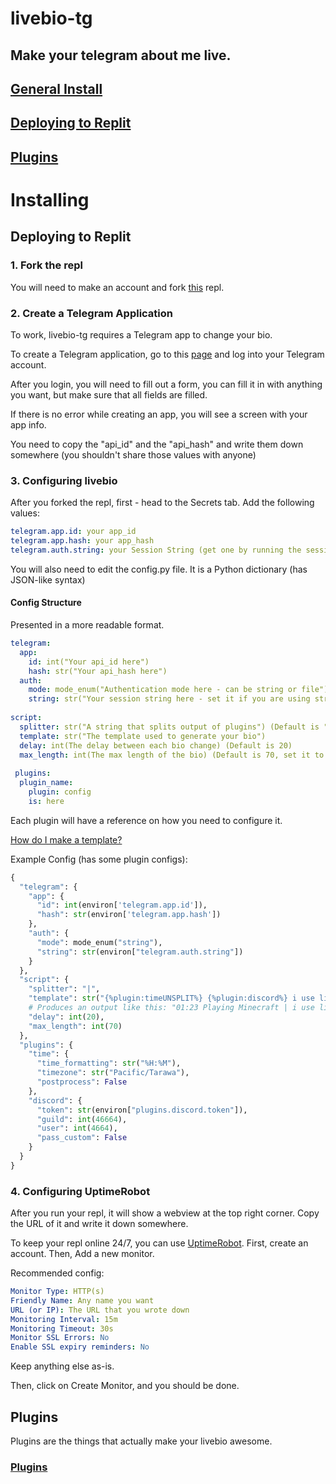 # livebio-tg
## Make your telegram about me live.

## [General Install](#general-install-1)
## [Deploying to Replit](#deploying-to-replit-1)
## [Plugins](#plugins-1)

# Installing
## Deploying to Replit
### 1. Fork the repl
You will need to make an account and fork [this](https://replit.com/@livebio/livebio-on-replit?v=1) repl.
### 2. Create a Telegram Application
To work, livebio-tg requires a Telegram app to change your bio.

To create a Telegram application, go to this [page](https://my.telegram.org/apps) and log into your Telegram account.

After you login, you will need to fill out a form, you can fill it in with anything you want, but make sure that all fields are filled.

If there is no error while creating an app, you will see a screen with your app info.

You need to copy the "api_id" and the "api_hash" and write them down somewhere (you shouldn't share those values with anyone)

### 3. Configuring livebio
After you forked the repl, first - head to the Secrets tab.
Add the following values:
```yaml
telegram.app.id: your app_id
telegram.app.hash: your app_hash
telegram.auth.string: your Session String (get one by running the session.py file)
```
You will also need to edit the config.py file.
It is a Python dictionary (has JSON-like syntax)

#### Config Structure
Presented in a more readable format.
```yaml
telegram:
  app:
    id: int("Your api_id here")
    hash: str("Your api_hash here")
  auth:
    mode: mode_enum("Authentication mode here - can be string or file")
    string: str("Your session string here - set it if you are using string mode") (Default is "file")
    
script:
  splitter: str("A string that splits output of plugins") (Default is "|")
  template: str("The template used to generate your bio")
  delay: int(The delay between each bio change) (Default is 20)
  max_length: int(The max length of the bio) (Default is 70, set it to 140 if you have Telegram Premium)
 
 plugins:
  plugin_name:
    plugin: config
    is: here
```
Each plugin will have a reference on how you need to configure it.

[How do I make a template?](TEMPLATE.md)

Example Config (has some plugin configs):
```python
{
  "telegram": {
    "app": {
      "id": int(environ['telegram.app.id']),
      "hash": str(environ['telegram.app.hash'])
    },
    "auth": {
      "mode": mode_enum("string"),
      "string": str(environ["telegram.auth.string"])
    }
  },
  "script": {
    "splitter": "|",
    "template": str("{%plugin:timeUNSPLIT%} {%plugin:discord%} i use livebio btw 😎"),
    # Produces an output like this: "01:23 Playing Minecraft | i use livebio btw 😎"
    "delay": int(20),
    "max_length": int(70)
  },
  "plugins": {
    "time": {
      "time_formatting": str("%H:%M"),
      "timezone": str("Pacific/Tarawa"),
      "postprocess": False
    },
    "discord": {
      "token": str(environ["plugins.discord.token"]),
      "guild": int(46664),
      "user": int(4664),
      "pass_custom": False
    }
  }
}
```
### 4. Configuring UptimeRobot
After you run your repl, it will show a webview at the top right corner.
Copy the URL of it and write it down somewhere.

To keep your repl online 24/7, you can use [UptimeRobot](https://uptimerobot.com/).
First, create an account.
Then, Add a new monitor.

Recommended config:
```yaml
Monitor Type: HTTP(s)
Friendly Name: Any name you want
URL (or IP): The URL that you wrote down
Monitoring Interval: 15m
Monitoring Timeout: 30s
Monitor SSL Errors: No
Enable SSL expiry reminders: No
```
Keep anything else as-is.

Then, click on Create Monitor, and you should be done.
## Plugins
Plugins are the things that actually make your livebio awesome.

### [Plugins](https://github.com/LaptopCat/livebio-plugins)
